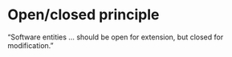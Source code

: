 # Open/closed principle
“Software entities … should be open for extension, but closed for modification.”
